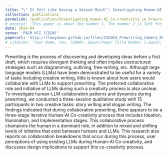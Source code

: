 ```yaml
---
title: "\" It Felt Like Having a Second Mind\": Investigating Human-AI Co-creativity in Prewriting with Large Language Models"
collection: publications
permalink: /publication/Investigating_Human-AI_Co-creativity_in_Prewriting_with_Large_Language_Models
# excerpt: 'This paper is about the number 1. The number 2 is left for future work.'
date: 2024-04
venue: 'PACM HCI (CSCW)'
paperurl: 'http://llewynwan.github.io/files/CSCW24_Prewriting_Camera_Ready'
# citation: 'Your Name, You. (2009). &quot;Paper Title Number 1.&quot; <i>Journal 1</i>. 1(1).'
---
```


Prewriting is the process of discovering and developing ideas before a first draft, which requires divergent thinking and often implies unstructured strategies such as diagramming, outlining, free-writing, etc. Although large language models (LLMs) have been demonstrated to be useful for a variety of tasks including creative writing, little is known about how users would collaborate with LLMs to support prewriting. The preferred collaborative role and initiative of LLMs during such a creativity process is also unclear. To investigate human-LLM collaboration patterns and dynamics during prewriting, we conducted a three-session qualitative study with 15 participants in two creative tasks: story writing and slogan writing. The findings indicated that during collaborative prewriting, there appears to be a three-stage iterative Human-AI Co-creativity process that includes Ideation, Illumination, and Implementation stages. This collaborative process champions the human in a dominant role, in addition to mixed and shifting levels of initiative that exist between humans and LLMs. This research also reports on collaboration breakdowns that occur during this process, user perceptions of using existing LLMs during Human-AI Co-creativity, and discusses design implications to support this co-creativity process.
